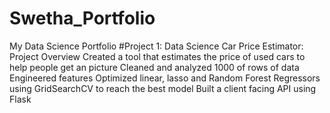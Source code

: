 # Swetha_Portfolio
My Data Science Portfolio
#Project 1: Data Science Car Price Estimator: Project Overview
Created a tool that estimates the price of used cars to help people get an picture
Cleaned and analyzed 1000 of rows of data 
Engineered features
Optimized linear, lasso and Random Forest Regressors using GridSearchCV to reach the best model
Built a client facing API using Flask
